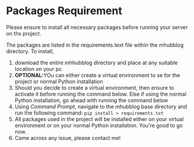 <h1>Packages Requirement</h1>
<p>Please ensure to install all necessary packages before running your server on ths project.</p>
<p>The packages are listed in the requirements.text file within the mhubblog directory. To install,
    <ol>
        <li>download the entire mhhubblog directory and place at any suitable location on your pc</li>
        <li><strong>OPTIONAL:</strong>YOu can either create a virtual environment to se for the project or normal Python installation</li>
        <li>Should you decide to create a virtual environment, then ensure to activate it before running the command below. Else if using the normal Python installation, go ahead with running the command below</li>
        <li>Using <em>Command Prompt</em>, navigate to the mhubblog base directory and run the following command:
            <code>pip install > requirements.txt</code>
        </li>
        <li>All packages used in the project will be installed either on your virtual environment or on your normal Python installation. You're good to go now.</li>
        <li>Came across any issue, please contact me!</li>
    </ol>
</p>